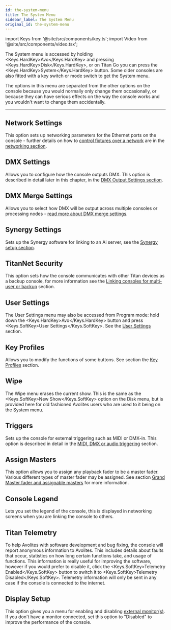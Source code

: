 ```yaml
---
id: the-system-menu
title: The System Menu
sidebar_label: The System Menu
original_id: the-system-menu
---
```


import Keys from '@site/src/components/key.ts';
import Video from '@site/src/components/video.tsx';

The System menu is accessed by holding <Keys.HardKey>Avo</Keys.HardKey> and pressing <Keys.HardKey>Disk</Keys.HardKey>, or 
on Titan Go you can press the <Keys.HardKey>System</Keys.HardKey> button. Some
older consoles are also fitted with a key switch or mode switch to get the
System menu.

The options in this menu are separated from the other options on the
console because you would normally only change them occasionally, or
because they can have serious effects on the way the console works and
you wouldn't want to change them accidentally.

---

## Network Settings

This option sets up networking parameters for the Ethernet ports on the console - further details on how to [control fixtures over a network](../networking/controlling-fixtures-over-a-network.md) are in the [networking section](../networking.md).

## DMX Settings

Allows you to configure how the console outputs DMX. This option is
described in detail later in this chapter, in the [DMX Output Settings section](dmx-output-mapping.md#configuring-dmx-outputs).

## DMX Merge Settings

Allows you to select how DMX will be output across multiple consoles or
processing nodes - [read more about DMX merge settings](dmx-output-mapping.md#dmx-merge).

## Synergy Settings

Sets up the Synergy software for linking to an Ai server, see the [Synergy setup section](../synergy/setting-up.md#synergy-setup).

## TitanNet Security

This option sets how the console communicates with other Titan devices
as a backup console, for more information see the [Linking consoles for multi-user or backup](../running-the-show/linking-consoles-for-multi-user-or-backup.md) section.

## User Settings

The User Settings menu may also be accessed from Program mode: hold down
the <Keys.HardKey>Avo</Keys.HardKey> button and press <Keys.SoftKey>User Settings</Keys.SoftKey>. See the [User Settings](user-settings.md) section.

## Key Profiles

Allows you to modify the functions of some buttons. See section the [Key Profiles](key-profiles.md) section.

## Wipe

The Wipe menu erases the current show. This is the same as the <Keys.SoftKey>New
Show</Keys.SoftKey> option on the Disk menu, but is provided here for old fashioned
Avolites users who are used to it being on the System menu.

## Triggers

Sets up the console for external triggering such as MIDI or DMX-in. This
option is described in detail in the [MIDI, DMX or audio triggering](../running-the-show/midi-dmx-or-audio-triggering.md) section.

## Assign Masters

This option allows you to assign any playback fader to be a master
fader. Various different types of master fader may be assigned. See
section [Grand Master fader and assignable masters](../running-the-show/playback-controls.md#grand-master-fader-and-assignable-masters) for more
information.

## Console Legend

Lets you set the legend of the console, this is displayed in networking
screens when you are linking the console to others.

## Titan Telemetry

To help Avolites with software development and bug fixing, the console
will report anonymous information to Avolites. This includes details
about faults that occur, statistics on how long certain functions take,
and usage of functions. This information is really useful for improving
the software, however if you would prefer to disable it, click the
<Keys.SoftKey>Telemetry Enabled</Keys.SoftKey> button to switch it to <Keys.SoftKey>Telemetry Disabled</Keys.SoftKey>.
Telemetry information will only be sent in any case if the console is
connected to the internet.

## Display Setup

This option gives you a menu for enabling and disabling [external
monitor(s)](external-displays.md). If you don't have a monitor connected, set this option to
"Disabled" to improve the performance of the console.



